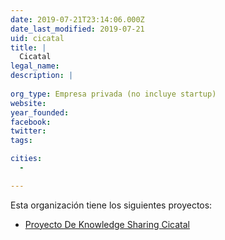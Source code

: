 ```yaml
---
date: 2019-07-21T23:14:06.000Z
date_last_modified: 2019-07-21
uid: cicatal
title: |
  Cicatal
legal_name: 
description: |
  
org_type: Empresa privada (no incluye startup)
website: 
year_founded: 
facebook: 
twitter: 
tags:

cities: 
  - 

---
```


Esta organización tiene los siguientes proyectos:

- [Proyecto De Knowledge Sharing Cicatal](/proyectos/proyecto-de-knowledge-sharing-cicatal)
